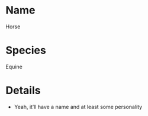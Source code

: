 # Name

Horse

# Species

Equine

# Details

* Yeah, it’ll have a name and at least some personality

